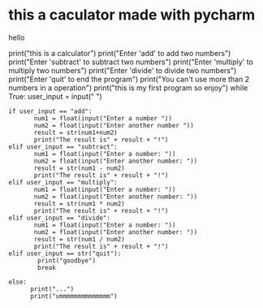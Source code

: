 # this a caculator made with pycharm


hello








print("this is a calculator")
print("Enter 'add' to add two numbers")
print("Enter 'subtract' to subtract two numbers")
print("Enter 'multiply' to multiply two numbers")
print("Enter 'divide' to divide two numbers")
print("Enter 'quit' to end the program")
print("You can't use more than 2 numbers in a operation")
print("this is my first program so enjoy")
while True:
    user_input = input(" ")

    if user_input == "add":
           num1 = float(input("Enter a number "))
           num2 = float(input("Enter another number "))
           result = str(num1+num2)
           print("The result is" + result + "!")
    elif user_input == "subtract":
           num1 = float(input("Enter a number: "))
           num2 = float(input("Enter another number: "))
           result = str(num1 - num2)
           print("The result is" + result + "!")
    elif user_input == "multiply":
           num1 = float(input("Enter a number: "))
           num2 = float(input("Enter another number: "))
           result = str(num1 * num2)
           print("The result is" + result + "!")
    elif user_input == "divide":
           num1 = float(input("Enter a number: "))
           num2 = float(input("Enter another number: "))
           result = str(num1 / num2)
           print("The result is" + result + "!")
    elif user_input == str("quit"):
            print("goodbye")
            break

    else:
          print("...")
          print("ummmmmmmmmmmmmm")

